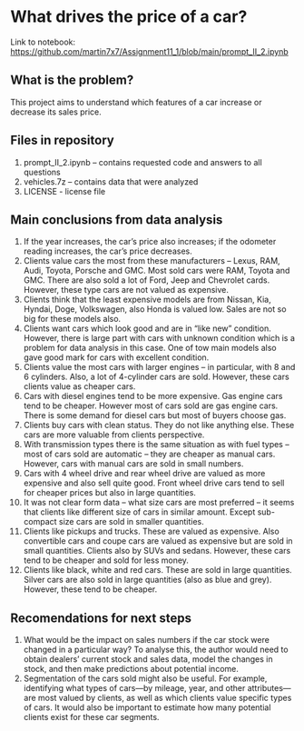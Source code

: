 # What drives the price of a car?

Link to notebook: https://github.com/martin7x7/Assignment11_1/blob/main/prompt_II_2.ipynb

## What is the problem?
This project aims to understand which features of a car increase or decrease its sales price.

## Files in repository
1)	prompt_II_2.ipynb – contains requested code and answers to all questions
2)	vehicles.7z – contains data that were analyzed
3)	LICENSE - license file

## Main conclusions from data analysis
1) If the year increases, the car’s price also increases; if the odometer reading increases, the car’s price decreases.
2) Clients value cars the most from these manufacturers – Lexus, RAM, Audi, Toyota, Porsche and GMC. Most sold cars were RAM, Toyota and GMC. There are also sold a lot of Ford, Jeep and Chevrolet cards. However, these type cars are not valued as expensive.
3) Clients think that the least expensive models are from Nissan, Kia, Hyndai, Doge, Volkswagen, also Honda is valued low. Sales are not so big for these models also.
4) Clients want cars which look good and are in “like new” condition. However, there is large part with cars with unknown condition which is a problem for data analysis in this case. One of tow main models also gave good mark for cars with excellent condition.
5) Clients value the most cars with larger engines – in particular, with 8 and 6 cylinders. Also, a lot of 4-cylinder cars are sold. However, these cars clients value as cheaper cars.
6) Cars with diesel engines tend to be more expensive. Gas engine cars tend to be cheaper. However most of cars sold are gas engine cars. There is some demand for diesel cars but most of buyers choose gas.
7) Clients buy cars with clean status. They do not like anything else. These cars are more valuable from clients perspective.
8) With transmission types there is the same situation as with fuel types – most of cars sold are automatic – they are cheaper as manual cars. However, cars with manual cars are sold in small numbers.
9) Cars with 4 wheel drive and rear wheel drive are valued as more expensive and also sell quite good. Front wheel drive cars tend to sell for cheaper prices but also in large quantities.
10) It was not clear form data – what size cars are most preferred – it seems that clients like different size of cars in similar amount. Except sub-compact size cars are sold in smaller quantities.
11) Clients like pickups and trucks. These are valued as expensive. Also convertible cars and coupe cars are valued as expensive but are sold in small quantities. Clients also by SUVs and sedans. However, these cars tend to be cheaper and sold for less money.
12) Clients like black, white and red cars. These are sold in large quantities. Silver cars are also sold in large quantities (also as blue and grey). However, these tend to be cheaper.

## Recomendations for next steps
1) What would be the impact on sales numbers if the car stock were changed in a particular way? To analyse this, the author would need to obtain dealers’ current stock and sales data, model the changes in stock, and then make predictions about potential income.
2) Segmentation of the cars sold might also be useful. For example, identifying what types of cars—by mileage, year, and other attributes—are most valued by clients, as well as which clients value specific types of cars. It would also be important to estimate how many potential clients exist for these car segments.
